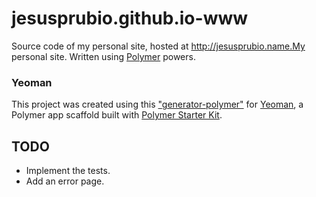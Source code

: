 # jesusprubio.github.io-www

Source code of my personal site, hosted at http://jesusprubio.name.My personal site. Written using [Polymer](https://www.polymer-project.org) powers.

### Yeoman
This project was created using this ["generator-polymer"](https://github.com/yeoman/generator-polymer) for [Yeoman](http://yeoman.io/), a Polymer app scaffold built with [Polymer Starter Kit](https://developers.google.com/web/tools/polymer-starter-kit/).

## TODO
- Implement the tests.
- Add an error page.